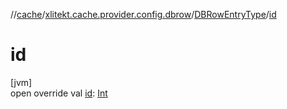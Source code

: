 //[cache](../../../index.md)/[xlitekt.cache.provider.config.dbrow](../index.md)/[DBRowEntryType](index.md)/[id](id.md)

# id

[jvm]\
open override val [id](id.md): [Int](https://kotlinlang.org/api/latest/jvm/stdlib/kotlin/-int/index.html)
